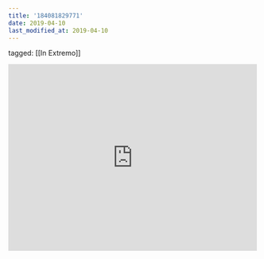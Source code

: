 ```yaml
---
title: '184081829771'
date: 2019-04-10
last_modified_at: 2019-04-10
---
```

tagged: [[In Extremo]]
<iframe allow="accelerometer; autoplay; clipboard-write; encrypted-media; gyroscope; picture-in-picture" allowfullscreen="" frameborder="0" height="375" id="youtube_iframe" src="https://www.youtube.com/embed/IBDUZXo8gTA?feature=oembed&amp;enablejsapi=1&amp;origin=https://safe.txmblr.com&amp;wmode=opaque" width="500"></iframe>